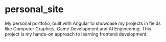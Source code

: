 # personal_site
My personal portfolio, built with Angular to showcase my projects in fields like Computer Graphics, Game Development and AI Engineering. This project is my hands-on approach to learning frontend development.

